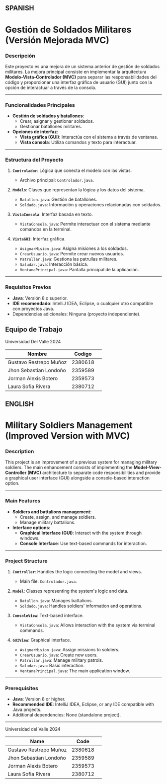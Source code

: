 ## SPANISH
# Gestión de Soldados Militares (Versión Mejorada MVC)

### Descripción
Este proyecto es una mejora de un sistema anterior de gestión de soldados militares. La mejora principal consiste en implementar la arquitectura **Modelo-Vista-Controlador (MVC)** para separar las responsabilidades del código y proporcionar una interfaz gráfica de usuario (GUI) junto con la opción de interactuar a través de la consola.

---

### Funcionalidades Principales
- **Gestión de soldados y batallones**:
  - Crear, asignar y gestionar soldados.
  - Gestionar batallones militares.
- **Opciones de interfaz**:
  - **Vista gráfica (GUI)**: Interactúa con el sistema a través de ventanas.
  - **Vista consola**: Utiliza comandos y texto para interactuar.

---

### Estructura del Proyecto
1. **`Controlador`**: Lógica que conecta el modelo con las vistas.
   - Archivo principal: `Controlador.java`.

2. **`Modelo`**: Clases que representan la lógica y los datos del sistema.
   - `Batallon.java`: Gestión de batallones.
   - `Soldado.java`: Información y operaciones relacionadas con soldados.

3. **`VistaConsola`**: Interfaz basada en texto.
   - `VistaConsola.java`: Permite interactuar con el sistema mediante comandos en la terminal.

4. **`VistaGUI`**: Interfaz gráfica.
   - `AsignarMision.java`: Asigna misiones a los soldados.
   - `CrearUsuario.java`: Permite crear nuevos usuarios.
   - `Patrullar.java`: Gestiona las patrullas militares.
   - `Saludar.java`: Interacción básica.
   - `VentanaPrincipal.java`: Pantalla principal de la aplicación.

---

### Requisitos Previos
- **Java**: Versión 8 o superior.
- **IDE recomendado**: IntelliJ IDEA, Eclipse, o cualquier otro compatible con proyectos Java.
- Dependencias adicionales: Ninguna (proyecto independiente).

## Equipo de Trabajo

Universidad Del Valle 2024

| Nombre                   | Codigo       |                  |
|--------------------------|--------------|------------------|
| Gustavo Restrepo Muñoz   | 2380618      |                  |
| Jhon Sebastian Londoño   | 2359589      |                  |
| Jorman Alexis Botero     | 2359573      |                  |
| Laura Sofia Rivera       | 2380712      |                  |



## ENGLISH
# Military Soldiers Management (Improved Version with MVC)

### Description
This project is an improvement of a previous system for managing military soldiers. The main enhancement consists of implementing the **Model-View-Controller (MVC)** architecture to separate code responsibilities and provide a graphical user interface (GUI) alongside a console-based interaction option.

---

### Main Features
- **Soldiers and battalions management**:
  - Create, assign, and manage soldiers.
  - Manage military battalions.
- **Interface options**:
  - **Graphical Interface (GUI)**: Interact with the system through windows.
  - **Console Interface**: Use text-based commands for interaction.

---

### Project Structure
1. **`Controller`**: Handles the logic connecting the model and views.
   - Main file: `Controlador.java`.

2. **`Model`**: Classes representing the system's logic and data.
   - `Batallon.java`: Manages battalions.
   - `Soldado.java`: Handles soldiers' information and operations.

3. **`ConsoleView`**: Text-based interface.
   - `VistaConsola.java`: Allows interaction with the system via terminal commands.

4. **`GUIView`**: Graphical interface.
   - `AsignarMision.java`: Assign missions to soldiers.
   - `CrearUsuario.java`: Create new users.
   - `Patrullar.java`: Manage military patrols.
   - `Saludar.java`: Basic interaction.
   - `VentanaPrincipal.java`: The main application window.

---

### Prerequisites
- **Java**: Version 8 or higher.
- **Recommended IDE**: IntelliJ IDEA, Eclipse, or any IDE compatible with Java projects.
- Additional dependencies: None (standalone project).

---

Universidad del Valle 2024

| Name                     | Code         |                  |
|--------------------------|--------------|------------------|
| Gustavo Restrepo Muñoz   | 2380618      |                  |
| Jhon Sebastian Londoño   | 2359589      |                  |
| Jorman Alexis Botero     | 2359573      |                  |
| Laura Sofia Rivera       | 2380712      |                  |

